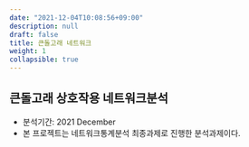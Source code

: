 ```yaml
---
date: "2021-12-04T10:08:56+09:00"
description: null
draft: false
title: 큰돌고래 네트워크
weight: 1
collapsible: true
---
```


## 큰돌고래 상호작용 네트워크분석
- 분석기간: 2021 December
- 본 프로젝트는 네트워크통계분석 최종과제로 진행한 분석과제이다.